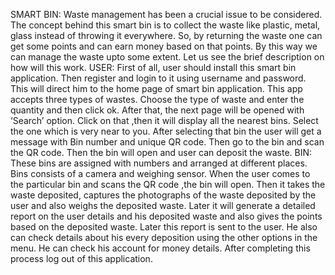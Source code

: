 SMART BIN:
  Waste management has been a crucial issue to be considered. The concept behind this smart bin is to collect the waste like plastic, metal, glass instead of throwing it everywhere. So, by returning the waste one can get some points and can earn money based on that points. By this way we can manage the waste upto some extent. Let us see the brief description on how will this work.
USER:
	First of all, user should install this smart bin application. Then register and login to it using username and password. This will direct him to the home page of smart bin application. This app accepts three types of wastes. Choose the type of waste and enter the quantity and then click ok.
	After that, the next page will be opened with ‘Search’ option. Click on that ,then it will display all the nearest bins. Select the one which is very near to you. After selecting that bin the user will get a message with Bin number and unique QR code. Then go to the bin and scan the QR code. Then the bin will open and user can deposit the waste.
BIN:
	These bins are assigned with numbers and arranged at different places. Bins consists of a camera and weighing sensor. When the user comes to the particular bin and scans the QR code ,the bin will open. Then it takes the waste deposited, captures the photographs of the waste deposited by the user and also weighs the deposited waste. Later it will generate a detailed report on the user details and his deposited waste and also gives the points based on the deposited waste.
  Later this report is sent to the user. He also can check details about his every deposition using the other options in the menu. He can check his account for money details. After completing this process log out of this application. 
